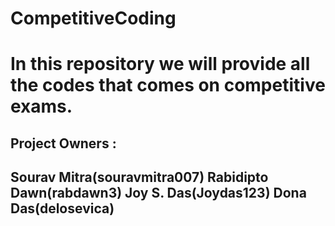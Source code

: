 # CompetitiveCoding
In this repository we will provide all the codes that comes on competitive exams.
========================================================================================
Project Owners : 
-----------------------------
Sourav Mitra(souravmitra007)
Rabidipto Dawn(rabdawn3)
Joy S. Das(Joydas123)
Dona Das(delosevica)
----------------------------
